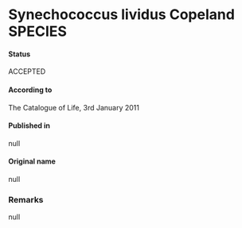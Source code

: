 # Synechococcus lividus Copeland SPECIES

#### Status
ACCEPTED

#### According to
The Catalogue of Life, 3rd January 2011

#### Published in
null

#### Original name
null

### Remarks
null